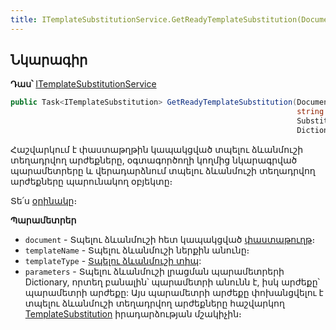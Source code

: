 ```yaml
---
title: ITemplateSubstitutionService.GetReadyTemplateSubstitution(Document.Document, string, SubstitutionType, Dictionary<string, object>) մեթոդ  
---
```


## Նկարագիր

**Դաս՝** [ITemplateSubstitutionService](../ITemplateSubstitutionService.md)

```c#
public Task<ITemplateSubstitution> GetReadyTemplateSubstitution(Document.Document document,
                                                                string templateName,
                                                                SubstitutionType templateType,
                                                                Dictionary<string, object> parameters)
```

Հաշվարկում է փաստաթղթին կապակցված տպելու ձևանմուշի տեղադրվող արժեքները, օգտագործողի կողմից նկարագրված պարամետրերը և վերադարձնում տպելու ձևանմուշի տեղադրվող արժեքները պարունակող օբյեկտը։

Տե՛ս [օրինակը](../../examples/ITemplateSubstitutionService.md#օրինակ-1)։

**Պարամետրեր**

* `document` - Տպելու ձևանմուշի հետ կապակցված [փաստաթուղթ](../../definitions/document.md)։
* `templateName` - Տպելու ձևանմուշի ներքին անունը։
* `templateType` - [Տպելու ձևանմուշի տիպ](../../types/SubstitutionType.md):
* `parameters` - Տպելու ձևանմուշի լրացման պարամետրերի Dictionary, որտեղ բանալին՝ պարամետրի անունն է, իսկ արժեքը՝ պարամետրի արժեքը: 
  Այս պարամետրի արժեքը փոխանցվելու է տպելու ձևանմուշի տեղադրվող արժեքները հաշվարկող [TemplateSubstitution](../../definitions/document/TemplateSubstitution.md) իրադարձության մշակիչին։
